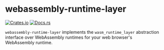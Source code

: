 # webassembly-runtime-layer

[![Crates.io](https://img.shields.io/crates/v/webassembly-runtime-layer.svg)](https://crates.io/crates/webassembly-runtime-layer)
[![Docs.rs](https://docs.rs/webassembly-runtime-layer/badge.svg)](https://docs.rs/webassembly-runtime-layer)

`webassembly-runtime-layer` implements the `wasm_runtime_layer` abstraction interface over WebAssembly runtimes for your web browser's WebAssembly runtime.
